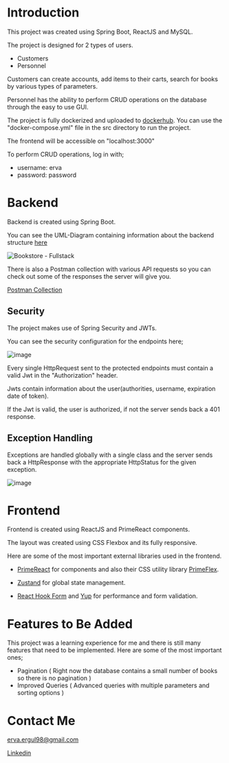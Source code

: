 # Introduction
This project was created using Spring Boot, ReactJS and MySQL.

The project is designed for 2 types of users.
- Customers
- Personnel

Customers can create accounts, add items to their carts, search for books by various types of parameters.

Personnel has the ability to perform CRUD operations on the database through the easy to use GUI.

The project is fully dockerized and uploaded to [dockerhub](https://hub.docker.com/r/ervaergul/bookstore/tags). You can use the "docker-compose.yml" file in the src directory to run the project.

The frontend will be accessible on "localhost:3000"

To perform CRUD operations, log in with;
- username: erva
- password: password

# Backend
Backend is created using Spring Boot.

You can see the UML-Diagram containing information about the backend structure [here](https://lucid.app/lucidchart/9216b758-ac25-4855-be0f-4e03b573e5d0/edit?viewport_loc=2194%2C177%2C3012%2C1428%2C0_0&invitationId=inv_1ebcbe3c-eb75-413b-9f7f-1b1bdbef2e0c#)

![Bookstore - Fullstack](https://user-images.githubusercontent.com/80357887/177112778-9df36012-ad2b-4b25-9ee6-35608ec2aea2.png)

There is also a Postman collection with various API requests so you can check out some of the responses the server will give you.

[Postman Collection](https://www.getpostman.com/collections/b9b968f50c64ae981b18)

## Security
The project makes use of Spring Security and JWTs.

You can see the security configuration for the endpoints here;

![image](https://user-images.githubusercontent.com/80357887/176177953-e668f8c6-b807-4b14-aaf8-eecd80d05209.png)

Every single HttpRequest sent to the protected endpoints must contain a valid Jwt in the "Authorization" header.

Jwts contain information about the user(authorities, username, expiration date of token).

If the Jwt is valid, the user is authorized, if not the server sends back a 401 response. 

## Exception Handling
Exceptions are handled globally with a single class and the server sends back a HttpResponse with the appropriate HttpStatus for the given exception.

![image](https://user-images.githubusercontent.com/80357887/176176605-3de3d586-7d1f-491f-863f-91bc5b56b91b.png)

# Frontend
Frontend is created using ReactJS and PrimeReact components.

The layout was created using CSS Flexbox and its fully responsive.

Here are some of the most important external libraries used in the frontend.

- [PrimeReact](https://www.primefaces.org/primereact/) for components and also their CSS utility library [PrimeFlex](https://www.primefaces.org/primeflex).

- [Zustand](https://github.com/pmndrs/zustand) for global state management.

- [React Hook Form](https://react-hook-form.com) and [Yup](https://www.npmjs.com/package/yup) for performance and form validation.

# Features to Be Added

This project was a learning experience for me and there is still many features that need to be implemented. Here are some of the most important ones;
- Pagination ( Right now the database contains a small number of books so there is no pagination )
- Improved Queries ( Advanced queries with multiple parameters and sorting options )

# Contact Me

erva.ergul98@gmail.com

[Linkedin](https://linkedin.com/in/ervaergul)
